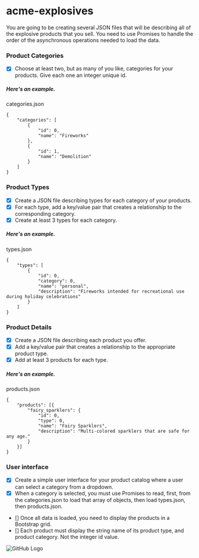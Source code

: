 # acme-explosives
You are going to be creating several JSON files that will be describing all of the explosive products that you sell. You need to use Promises to handle the order of the asynchronous operations needed to load the data.

### Product Categories

- [x] Choose at least two, but as many of you like, categories for your products. Give each one an integer unique id.

##### Here's an example.

categories.json

```
{
    "categories": [
        {
            "id": 0,
            "name": "Fireworks"
        },
        {
            "id": 1,
            "name": "Demolition"
        }
    ]
}
```

### Product Types

- [x] Create a JSON file describing types for each category of your products. 
- [x] For each type, add a key/value pair that creates a relationship to the corresponding category. 
- [x] Create at least 3 types for each category.

##### Here's an example.

types.json
```
{
    "types": [
        {
            "id": 0,
            "category": 0,
            "name": "personal",
            "description": "Fireworks intended for recreational use during holiday celebrations"
        }
    ]
}
```

### Product Details

- [x] Create a JSON file describing each product you offer. 
- [x] Add a key/value pair that creates a relationship to the appropriate product type. 
- [x] Add at least 3 products for each type.

##### Here's an example.

products.json
```
{
    "products": [{
        "fairy_sparklers": {
            "id": 0,
            "type": 0,
            "name": "Fairy Sparklers",
            "description": "Multi-colored sparklers that are safe for any age."
        }
    }]
}
```

### User interface

- [x] Create a simple user interface for your product catalog where a user can select a category from a dropdown. 
- [x] When a category is selected, you must use Promises to read, first, from the categories.json to load that array of objects, then load types.json, then products.json.
- [] Once all data is loaded, you need to display the products in a Bootstrap grid. 
- [] Each product must display the string name of its product type, and product category. Not the integer id value.

![GitHub Logo](https://user-images.githubusercontent.com/30006986/31524481-8d567fb6-af7f-11e7-8d31-af9c388ed26e.png)